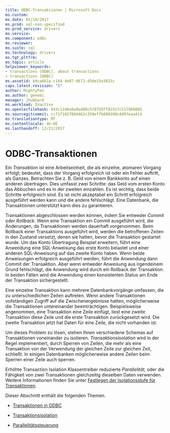 ```yaml
---
title: ODBC-Transaktionen | Microsoft Docs
ms.custom: 
ms.date: 01/19/2017
ms.prod: sql-non-specified
ms.prod_service: drivers
ms.service: 
ms.component: odbc
ms.reviewer: 
ms.suite: sql
ms.technology: drivers
ms.tgt_pltfrm: 
ms.topic: article
helpviewer_keywords:
- transactions [ODBC], about transactions
- transactions [ODBC]
ms.assetid: b4ca861a-c164-4e87-8672-d5de15e3823c
caps.latest.revision: "5"
author: MightyPen
ms.author: genemi
manager: jhubbard
ms.workload: Inactive
ms.openlocfilehash: 943c1240a9a9ad80c5787597f01917c517966005
ms.sourcegitcommit: cc71f1027884462c359effb898390c8d97eaa414
ms.translationtype: MT
ms.contentlocale: de-DE
ms.lasthandoff: 12/21/2017
---
```

# <a name="transactions-odbc"></a>ODBC-Transaktionen
Ein *Transaktion* ist eine Arbeitseinheit, die als einzelne, atomaren Vorgang erfolgt; bedeutet, dass der Vorgang erfolgreich ist oder ein Fehler auftritt, als Ganzes. Betrachten Sie z. B. Geld von einem Bankkonto auf einen anderen übertragen. Dies umfasst zwei Schritte: das Geld vom ersten Konto das Abbuchen und es in der zweiten einzahlen. Es ist wichtig, dass beide Schritte erfolgreich sind. Es ist nicht akzeptabel ein Schritt erfolgreich ausgeführt werden kann und die andere fehlschlägt. Eine Datenbank, die Transaktionen unterstützt kann dies zu garantieren.  
  
 Transaktionen abgeschlossen werden können, indem Sie entweder *Commit* oder *Rollback*. Wenn eine Transaktion ein Commit ausgeführt wird, die Änderungen, da Transaktionen werden dauerhaft vorgenommen. Beim Rollback einer Transaktions ausgeführt wird, werden die betroffenen Zeilen in den Zustand versetzt, denen sie hatten, bevor die Transaktion gestartet wurde. Um das Konto Übertragung Beispiel erweitern, führt eine Anwendung eine SQL-Anweisung das erste Konto belastet und einer anderen SQL-Anweisung auf das zweite Konto haben. Wenn beide Anweisungen erfolgreich ausgeführt werden, führt die Anwendung dann Commit der Transaktion. Aber wenn entweder Anweisung aus irgendeinem Grund fehlschlägt, die Anwendung wird durch ein Rollback der Transaktion. In beiden Fällen wird die Anwendung einen konsistenten Status am Ende der Transaktion sichergestellt.  
  
 Eine einzelne Transaktion kann mehrere Datenbankvorgänge umfassen, die zu unterschiedlichen Zeiten auftreten. Wenn andere Transaktionen vollständigen Zugriff auf die Zwischenergebnisse hatten, möglicherweise die Transaktionen untereinander beeinträchtigen. Beispielsweise angenommen, eine Transaktion eine Zeile einfügt, liest eine zweite Transaktion diese Zeile und die erste Transaktion zurückgesetzt wird. Die zweite Transaktion jetzt hat Daten für eine Zeile, die nicht vorhanden ist.  
  
 Um dieses Problem zu lösen, stehen Ihnen verschiedene Schemas auf Transaktionen voneinander zu isolieren. *Transaktionsisolation* wird in der Regel implementiert, durch Sperren von Zeilen, die mehr als eine Transaktion von der Verwendung der gleichen Zeile zur gleichen Zeit, schließt. In einigen Datenbanken möglicherweise andere Zeilen beim Sperren einer Zeile auch sperren.  
  
 Erhöhte Transaction Isolation Klassentreiber reduzierte *Parallelität,* oder die Fähigkeit von zwei Transaktionen gleichzeitig dieselben Daten verwenden. Weitere Informationen finden Sie unter [Festlegen der Isolationsstufe für Transaktionen](../../../odbc/reference/develop-app/setting-the-transaction-isolation-level.md).  
  
 Dieser Abschnitt enthält die folgenden Themen.  
  
-   [Transaktionen in ODBC](../../../odbc/reference/develop-app/transactions-in-odbc-odbc.md)  
  
-   [Transaktionsisolation](../../../odbc/reference/develop-app/transaction-isolation.md)  
  
-   [Parallelitätssteuerung](../../../odbc/reference/develop-app/concurrency-control.md)

